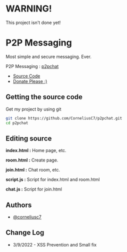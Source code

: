 # WARNING!
This project isn't done yet!
# P2P Messaging

Most simple and secure messaging. Ever.

P2P Messaging : [p2pchat](https://corneliusc7.github.io/p2pchat)

- [Source Code](https://github.com/CorneliusC7/p2pchat)
- [Donate Please ;)](https://www.buymeacoffee.com/p2pchat)


## Getting the source code
Get my project by using git

```bash
git clone https://github.com/CorneliusC7/p2pchat.git
cd p2pchat
```


    
## Editing source

**index.html :** Home page, etc.

**room.html :** Create page.

**join.html :** Chat room, etc.

**script.js :** Script for index.html and room.html

**chat.js :** Script for join.html



## Authors

- [@corneliusc7](https://www.github.com/corneliusc7)

## Change Log

- 3/9/2022 - XSS Prevention and Small fix

